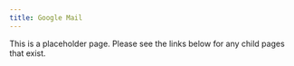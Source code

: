```yaml
---
title: Google Mail
---
```


This is a placeholder page. Please see the links below for any child pages that exist.
